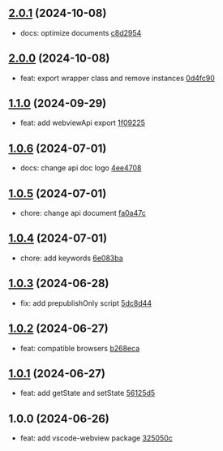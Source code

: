 ## [2.0.1](https://github.com/tomjs/vscode/compare/vscode-webview%402.0.0...vscode-webview%402.0.1) (2024-10-08)

- docs: optimize documents [c8d2954](https://github.com/tomjs/vscode/commit/c8d2954)

## [2.0.0](https://github.com/tomjs/vscode/compare/vscode-webview%401.1.0...vscode-webview%402.0.0) (2024-10-08)

- feat: export wrapper class and remove instances [0d4fc90](https://github.com/tomjs/vscode/commit/0d4fc90)

## [1.1.0](https://github.com/tomjs/vscode/compare/vscode-webview%401.0.6...vscode-webview%401.1.0) (2024-09-29)

- feat: add webviewApi export [1f09225](https://github.com/tomjs/vscode/commit/1f09225)

## [1.0.6](https://github.com/tomjs/vscode/compare/vscode-webview%401.0.5...vscode-webview%401.0.6) (2024-07-01)

- docs: change api doc logo [4ee4708](https://github.com/tomjs/vscode/commit/4ee4708)

## [1.0.5](https://github.com/tomjs/vscode/compare/vscode-webview%401.0.4...vscode-webview%401.0.5) (2024-07-01)

- chore: change api document [fa0a47c](https://github.com/tomjs/vscode/commit/fa0a47c)

## [1.0.4](https://github.com/tomjs/vscode/compare/vscode-webview%401.0.3...vscode-webview%401.0.4) (2024-07-01)

- chore: add keywords [6e083ba](https://github.com/tomjs/vscode/commit/6e083ba)

## [1.0.3](https://github.com/tomjs/vscode/compare/vscode-webview%401.0.2...vscode-webview%401.0.3) (2024-06-28)

- fix: add prepublishOnly script [5dc8d44](https://github.com/tomjs/vscode/commit/5dc8d44)

## [1.0.2](https://github.com/tomjs/vscode/compare/vscode-webview%401.0.1...vscode-webview%401.0.2) (2024-06-27)

- feat: compatible browsers [b268eca](https://github.com/tomjs/vscode/commit/b268eca)

## [1.0.1](https://github.com/tomjs/vscode/compare/vscode-webview%401.0.0...vscode-webview%401.0.1) (2024-06-27)

- feat: add getState and setState [56125d5](https://github.com/tomjs/vscode/commit/56125d5)

## 1.0.0 (2024-06-26)

- feat: add vscode-webview package [325050c](https://github.com/tomjs/vscode/commit/325050c)
